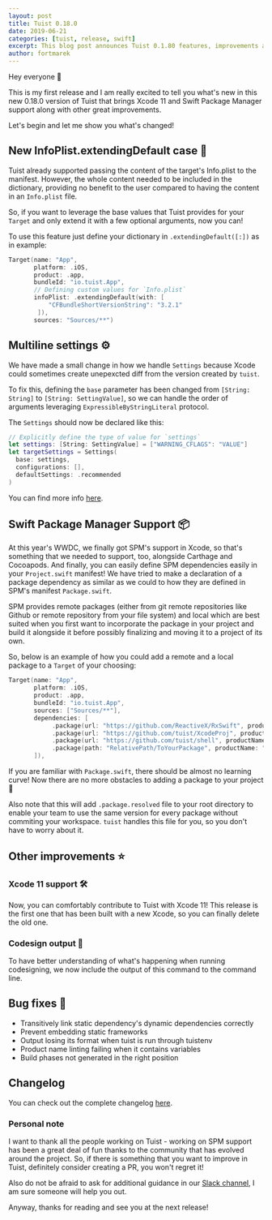```yaml
---
layout: post
title: Tuist 0.18.0
date: 2019-06-21
categories: [tuist, release, swift]
excerpt: This blog post announces Tuist 0.1.80 features, improvements and bug fixes!
author: fortmarek
---
```


Hey everyone 👋

This is my first release and I am really excited to tell you what's new in this new 0.18.0 version of Tuist that brings Xcode 11 and Swift Package Manager support along with other great improvements.

Let's begin and let me show you what's changed!

## New InfoPlist.extendingDefault case 📝

Tuist already supported passing the content of the target's Info.plist to the manifest. However, the whole content needed to be included in the dictionary, providing no benefit to the user compared to having the content in an `Info.plist` file.

So, if you want to leverage the base values that Tuist provides for your `Target` and only extend it with a few optional arguments, now you can!

To use this feature just define your dictionary in `.extendingDefault([:])` as in example:

```swift
Target(name: "App",
       platform: .iOS,
       product: .app,
       bundleId: "io.tuist.App",
       // Defining custom values for `Info.plist`
       infoPlist: .extendingDefault(with: [
           "CFBundleShortVersionString": "3.2.1"
        ]),
       sources: "Sources/**")
```

## Multiline settings ⚙️

We have made a small change in how we handle `Settings` because Xcode could sometimes create unepexcted diff from the version created by `tuist`.

To fix this, defining the `base` parameter has been changed from `[String: String]` to `[String: SettingValue]`, so we can handle the order of arguments leveraging `ExpressibleByStringLiteral` protocol.

The `Settings` should now be declared like this:
```swift
// Explicitly define the type of value for `settings`
let settings: [String: SettingValue] = ["WARNING_CFLAGS": "VALUE"]
let targetSettings = Settings(
  base: settings,
  configurations: [],
  defaultSettings: .recommended
)
``` 

You can find more info [here](https://github.com/tuist/tuist/pull/464#issuecomment-529673717).

## Swift Package Manager Support 📦

At this year's WWDC, we finally got SPM's support in Xcode, so that's something that we needed to support, too, alongside Carthage and Cocoapods. And finally, you can easily define SPM dependencies easily in your `Project.swift` manifest! We have tried to make a declaration of a package dependency as similar as we could to how they are defined in SPM's manifest `Package.swift`. 

SPM provides remote packages (either from git remote repositories like Github or remote repository from your file system) and local which are best suited when you first want to incorporate the package in your project and build it alongside it before possibly finalizing and moving it to a project of its own. 

So, below is an example of how you could add a remote and a local package to a `Target` of your choosing: 

```swift
Target(name: "App",
       platform: .iOS,
       product: .app,
       bundleId: "io.tuist.App",
       sources: ["Sources/**"],
       dependencies: [
            .package(url: "https://github.com/ReactiveX/RxSwift", productName: "RxSwift", .upToNextMajor(from: "5.0.0")),
            .package(url: "https://github.com/tuist/XcodeProj", productName: "xcodeproj", from: "6.7.0"),
            .package(url: "https://github.com/tuist/shell", productName: "shell", "2.1.2"..<"2.2.0"),
            .package(path: "RelativePath/ToYourPackage", productName: "PackageLibrary"),
       ]),
```

If you are familiar with `Package.swift`, there should be almost no learning curve! Now there are no more obstacles to adding a package to your project 🥳

Also note that this will add `.package.resolved` file to your root directory to enable your team to use the same version for every package without commiting your workspace. `tuist` handles this file for you, so you don't have to worry about it.

## Other improvements ⭐️

### Xcode 11 support 🛠

Now, you can comfortably contribute to Tuist with Xcode 11! This release is the first one that has been built with a new Xcode, so you can finally delete the old one.

### Codesign output 🔑

To have better understanding of what's happening when running codesigning, we now include the output of this command to the command line.

## Bug fixes 🐛

- Transitively link static dependency's dynamic dependencies correctly
- Prevent embedding static frameworks
- Output losing its format when tuist is run through tuistenv
- Product name linting failing when it contains variables
- Build phases not generated in the right position

## Changelog

You can check out the complete changelog [here](https://github.com/tuist/tuist/blob/master/CHANGELOG.md).

### Personal note

I want to thank all the people working on Tuist - working on SPM support has been a great deal of fun thanks to the community that has evolved around the project. So, if there is something that you want to improve in Tuist, definitely consider creating a PR, you won't regret it!

Also do not be afraid to ask for additional guidance in our [Slack channel](https://slack.tuist.io), I am sure someone will help you out.

Anyway, thanks for reading and see you at the next release!

